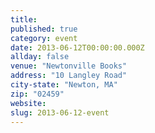 ```yaml
---
title:
published: true
category: event
date: 2013-06-12T00:00:00.000Z
allday: false
venue: "Newtonville Books"
address: "10 Langley Road"
city-state: "Newton, MA"
zip: "02459"
website:
slug: 2013-06-12-event
---
```


